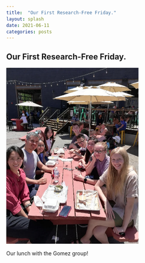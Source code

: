 ```yaml
---
title:  "Our First Research-Free Friday."
layout: splash
date: 2021-06-11
categories: posts
---
```


## Our First Research-Free Friday.
<p align="left">
  <img src="/assets/images/news/first_research_free_friday_06112021.jpg" width="70%" height="70%">
</p>
Our lunch with the Gomez group! 